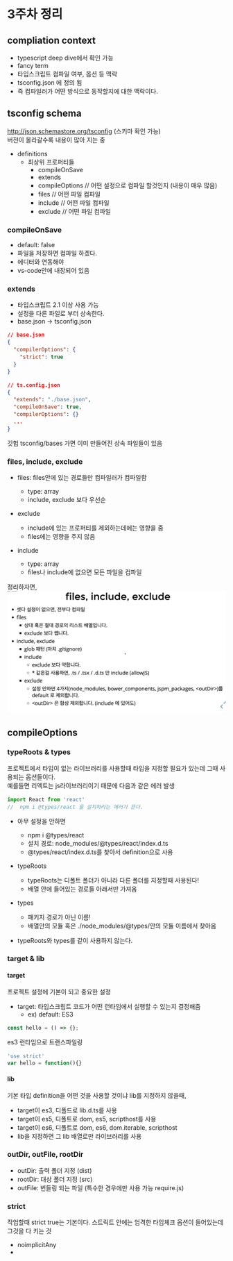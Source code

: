 # 3주차 정리

## compliation context
- typescript deep dive에서 확인 가능
- fancy term
- 타입스크립트 컴파일 여부, 옵션 등 맥락
- tsconfig.json 에 정의 됨
- 즉 컴파일러가 어떤 방식으로 동작할지에 대한 맥락이다.

## tsconfig schema
http://json.schemastore.org/tsconfig (스키마 확인 가능)  
버전이 올라갈수록 내용이 많아 지는 중
- definitions 
  - 최상위 프로퍼티들
      - compileOnSave
      - extends
      - compileOptions // 어떤 설정으로 컴파일 할것인지 (내용이 매우 많음)
      - files   // 어떤 파일 컴파일
      - include // 어떤 파일 컴파일
      - exclude // 어떤 파일 컴파일
    
### compileOnSave
- default: false
- 파일을 저장하면 컴파일 하겠다.
- 에디터와 연동해야
- vs-code안에 내장되어 있음

### extends
- 타입스크립트 2.1 이상 사용 가능
- 설정을 다른 파일로 부터 상속한다.
- base.json -> tsconfig.json
```json
// base.json
{
  "compilerOptions": {
    "strict": true
  }
}
```

```json
// ts.config.json
{
  "extends": "./base.json", 
  "compileOnSave": true,
  "compilerOptions": {}
  ...
}
```
깃헙 tsconfig/bases 가면 이미 만들어진 상속 파일들이 있음

### files, include, exclude
- files: files안에 있는 경로들만 컴파일러가 컴파일함
  - type: array
  - include, exclude 보다 우선순
  
- exclude
  - include에 있는 프로퍼티를 제외하는데에는 영향을 줌
  - files에는 영향을 주지 않음
  
- include
  - type: array
  - files나 include에 없으면 모든 파일을 컴파일
  
정리하자면, 
![img.png](img.png)

## compileOptions
### typeRoots & types
프로젝트에서 타입이 없는 라이브러리를 사용할때 타입을 지정할 필요가 있는데 그때 사용되는 옵션들이다.  
예를들면 리엑트는 js라이브러리이기 때문에 다음과 같은 에러 발생
```ts
import React from 'react'
//  npm i @types/react 을 설치하라는 에러가 뜬다.
```

- 아무 설정을 안하면 
  - npm i @types/react
  - 설치 경로: node_modules/@types/react/index.d.ts
  - @types/react/index.d.ts를 찾아서 definition으로 사용
  
- typeRoots
  - typeRoots는 디폴트 폴더가 아니라 다른 폴더를 지정할때 사용된다!
  - 배열 안에 들어있는 경로들 아래서만 가져옴
  
- types
  - 패키지 경로가 아닌 이름!
  - 배열안의 모듈 혹은 ./node_modules/@types/안의 모듈 이름에서 찾아옴
  
- typeRoots와 types를 같이 사용하지 않는다.

### target & lib
#### target
프로젝트 설정에 기본이 되고 중요한 설정
- target: 타입스크립트 코드가 어떤 런타임에서 실행할 수 있는지 결정해줌
  - ex) default: ES3
```ts
const hello = () => {};

```
es3 런타임으로 트랜스파일링
```js
'use strict'
var hello = function(){}
```

#### lib
 기본 타입 definition을 어떤 것을 사용할 것이냐
 lib를 지정하지 않을때,
  - target이 es3, 디폴드로 lib.d.ts를 사용
  - target이 es5, 디폴트로 dom, es5, scripthost를 사용
  - target이 es6, 디폴트로 dom, es6, dom.iterable, scripthost
  - lib을 지정하면 그 lib 배열로만 라이브러리를 사용

### outDir, outFile, rootDir
- outDir: 출력 폴더 지정 (dist)
- rootDir: 대상 폴더 지정 (src)
- outFile: 번들링 되는 파일 (특수한 경우에만 사용 가능 require.js)

### strict
작업할때 strict true는 기본이다.
스트릭트 안에는 엄격한 타입체크 옵션이 들어있는데 그것을 다 키는 것
- noimplicitAny
- 